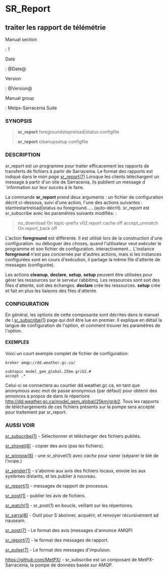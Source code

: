 SR\_Report
==========

traiter les rapport de télémétrie
---------------------------------

Manual section

:   1

Date

:   @Date@

Version

:   @Version@

Manual group

:   Metpx-Sarracenia Suite

### SYNOPSIS

> **sr\_report** foregroundstopreload\|status configfile
>
> **sr\_report** cleanupsetup configfile

### DESCRIPTION

sr\_report est un programme pour traiter efficacement les rapports de
transferts de fichiers à partir de Sarracenia. Le format des rapports
est indiqué dans le *man page* [sr\_report(7)](sr_report.7.md) Lorsque
les clients téléchargent un message à partir d'un site de Sarracenia,
ils publient un message d´information sur leur succès à le faire.

La commande **sr\_report** prend deux arguments : un fichier de
configuration décrit ci-dessous, suivi d'une action, l'une des actions
suivantes : startrestartreload\|status ou foreground..... (auto-décrit).
sr\_report est sr\_subscribe avec les paramètres suivants modifiés: :

> no\_download On topic-prefix v02.report cache off accept\_unmatch On
> report\_back off

L'action **foreground** est différente. Il est utilisé lors de la
construction d'une configuration. ou déboguer des choses, quand
l'utilisateur veut exécuter le programme et son fichier de
configuration. interactivement... L'instance **foreground** n'est pas
concernée par d'autres actions, mais si les instances configurées sont
en cours d'exécution, il partage la même file d'attente de messages
(configurée).

Les actions **cleanup**, **declare**, **setup**, **setup** peuvent être
utilisées pour gérer les ressources sur le serveur rabbitmq. Les
ressources sont soit des files d'attente, soit des échanges. **declare**
crée les ressources. **setup** crée et fait en plus les liaisons des
files d'attente.

### CONFIGURATION

En général, les options de cette composante sont décrites dans le manuel
de l [sr\_subscribe(1)](sr_sr_subscribe.1.md) page qui doit être lue en
premier. Il explique en détail la langue de configuration de l'option,
et comment trouver les paramètres de l'option.

#### EXEMPLES

Voici un court exemple complet de fichier de configuration:

    broker amqp://dd.weather.gc.ca/

    subtopic model_gem_global.25km.grib2.#
    accept .*

Celui-ci se connectera au courtier dd.weather.gc.ca, en tant que
anonymous avec mot de passe anonymous (par défaut) pour obtenir des
annonces à propos de dans le répertoire
<http://dd.weather.gc.ca/model_gem_global/25km/grib2>. Tous les rapports
de téléchargements de ces fichiers présents sur la pompe sera accepté
pour traitement par sr\_report.

### AUSSI VOIR

[sr\_subscribe(1)](sr_subscribe.1.md) - Sélectionner et télécharger des
fichiers publiés.

[sr\_shovel(8)](sr_shovel.8.md) - copier des avis (pas les fichiers).

[sr\_winnow(8)](sr_winnow.8.md) - une sr\_shovel(1) avec *cache* pour
vaner (séparer le blé de l'ivraie.)

[sr\_sender(1)](sr_sender.1.md) - s'abonne aux avis des fichiers
locaux, envoie les aux systèmes distants, et les publier à nouveau.

[sr\_report(1)](sr_report.1.md) - messages de rapport de processus.

[sr\_post(1)](sr_post.1.md) - publier les avis de fichiers.

[sr\_watch(1)](sr_watch.1.md) - sr\_post(1) en boucle, veillant sur les
répertoires.

[sr\_sarra(8)](sr_sarra.8.md) - Outil pour S´abonner, acquérir, et
renvoyer récursivement ad nauseam.

[sr\_post(7)](sr_post.7.md) - Le format des avis (messages d'annonce
AMQP)

[sr\_report(7)](sr_report.7.md) - le format des messages de rapport.

[sr\_pulse(7)](sr_pulse.7.md) - Le format des messages d'impulsion.

[<https://github.com/MetPX/>](https://github.com/MetPX) - sr\_subscribe
est un composant de MetPX-Sarracenia, la pompe de données basée sur
AMQP.
